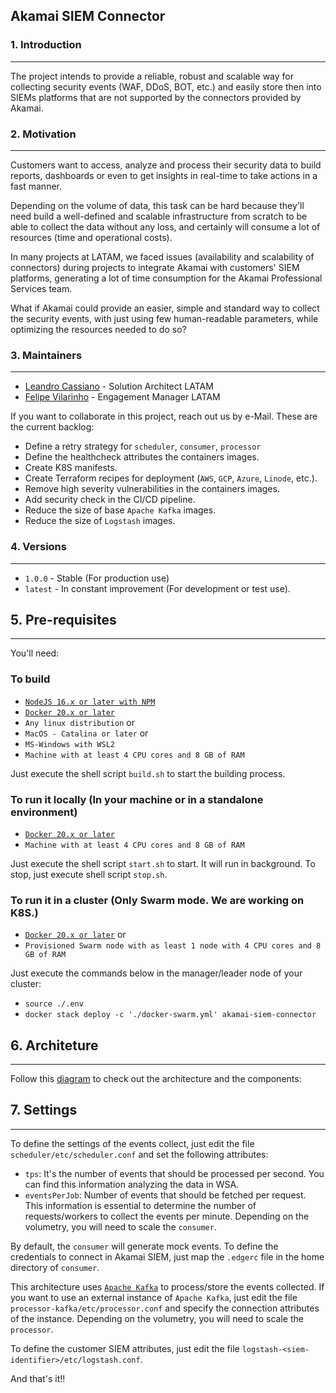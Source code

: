 ## Akamai SIEM Connector

### 1. Introduction
***
The project intends to provide a reliable, robust and scalable way for collecting security events (WAF, DDoS, BOT, etc.) 
and easily store then into SIEMs platforms that are not supported by the connectors provided by Akamai.

### 2. Motivation
***
Customers want to access, analyze and process their security data to build reports, dashboards or even to get insights 
in real-time to take actions in a fast manner. 

Depending on the volume of data, this task can be hard because they'll need build a well-defined and scalable 
infrastructure from scratch to be able to collect the data without any loss, and certainly will consume a lot of 
resources (time and operational costs).

In many projects at LATAM, we faced issues (availability and scalability of connectors) during projects to integrate 
Akamai with customers' SIEM platforms, generating a lot of time consumption for the Akamai Professional Services team.

What if Akamai could provide an easier, simple and standard way to collect the security events, with just using few
human-readable parameters, while optimizing the resources needed to do so?

### 3. Maintainers
***
- [Leandro Cassiano](https://contacts.akamai.com/lcassian) - Solution Architect LATAM
- [Felipe Vilarinho](https://contacts.akamai.com/fvilarin) - Engagement Manager LATAM

If you want to collaborate in this project, reach out us by e-Mail. These are the current backlog:

- Define a retry strategy for `scheduler`, `consumer`, `processor`
- Define the healthcheck attributes the containers images.
- Create K8S manifests.
- Create Terraform recipes for deployment (`AWS`, `GCP`, `Azure`, `Linode`, etc.).
- Remove high severity vulnerabilities in the containers images.
- Add security check in the CI/CD pipeline.
- Reduce the size of base `Apache Kafka` images.
- Reduce the size of `Logstash` images.

### 4. Versions
***
- `1.0.0` - Stable (For production use)
- `latest` - In constant improvement (For development or test use).

## 5. Pre-requisites
***

You'll need:

### To build

- [`NodeJS 16.x or later with NPM`](https://nodejs.org)
- [`Docker 20.x or later`](https://docker.com)
- `Any linux distribution` or 
- `MacOS - Catalina or later` or 
- `MS-Windows with WSL2`
- `Machine with at least 4 CPU cores and 8 GB of RAM`

Just execute the shell script `build.sh` to start the building process.

### To run it locally (In your machine or in a standalone environment)

- [`Docker 20.x or later`](https://docker.com)
- `Machine with at least 4 CPU cores and 8 GB of RAM`

Just execute the shell script `start.sh` to start. It will run in background.
To stop, just execute shell script `stop.sh`.

### To run it in a cluster (Only Swarm mode. We are working on K8S.)

- [`Docker 20.x or later`](https://docker.com) or
- `Provisioned Swarm node with as least 1 node with 4 CPU cores and 8 GB of RAM`

Just execute the commands below in the manager/leader node of your cluster:

- `source ./.env`
- `docker stack deploy -c './docker-swarm.yml' akamai-siem-connector`

## 6. Architeture
***

Follow this [diagram](https://viewer.diagrams.net/?tags=%7B%7D&target=blank&highlight=FFFFFF&edit=_blank&layers=1&nav=1&title=Akamai%20SIEM%20Connector%20Architecture.drawio#R7V1bc%2BK4Ev41PGbLd8xjrjM5O6nNDmdrd%2BZN2AK8MRZji1zOrz%2BSLQF2C3AS23ICSVWCZWHs%2FtSt%2FrpbYmBfLp6%2FpGg5vyMhjgeWET4P7KuBZZmO5bF%2FvOWlaPGHbtEwS6NQdNo0jKP%2FYdFoiNZVFOKs1JESEtNoWW4MSJLggJbaUJqSp3K3KYnLn7pEMwwaxgGKYevfUUjn4ims4ab9K45mc%2FnJpjcqziyQ7CyeJJujkDxtNdnXA%2FsyJYQWrxbPlzjmwpNyKd53s%2BPs%2BsZSnNA6b%2FiKHkc%2Fz8Z%2FvlBs%2F%2Fr5dPe79XB7Jq7yiOKVeODzB7RAEWsb317fsX%2Fn97fs73USLknEPqh4FPoi5ZOSVRJi%2FhHmwL54mkcUj5co4Gef2IhgbXO6iMXpKUmogNh0%2BHEUx5ckJml%2BLTtE2J8GrD2jKXnAW2e8wMeTKTsDH1o%2BAU4pft5qEkL4gskC0%2FSFdRFnraFASIxIT%2BDztIHXNkTbfAta2Q%2BJETVbX3kjdPZCyP01GBgAhP%2BQScZa%2Flxh1lIVORtIS%2F4yeIkjJvvUPiz4SYHSt8m6AQUPsxy7P1aUXQaL9kyg41bQMhVoudgPHRVavjWxPa8ZtLwyWCq0PAVYw7bAkvZsCywAEA6ZCRGHJKVzMiMJiq83rRcbrTHY0abPN0KWAol%2FMaUvQvxoRUkZ0IyilJ5z%2B8YHQoyyLApk800Uy247AcjIKg3wvkEpnpNdcIbpvo7CEvKH3gtoimNEo8eyXW0cH8fWAQd%2Bjug%2FW69%2F8Ev95oqjq2dx5fzgRR4k7Hn%2F2T7Yehc%2F3LwtP5LvK0GfEK66JdyNbnC3XV24%2FzcKf06%2BGYuby%2FTrX2fffzxb36%2FOTDiT6RgI1RnuVXpaEWXbADpa8bJOePUUr723uYXXJUmy1QKn7fqEnXgZdtXNGFq%2FucDRMC2VW%2Bi25Wn4WmYyOSutD%2BrNSvnRPU4j9vA4VU1VrXgpw7peitErL0XeN9Qm%2FjBz%2FvffggJkwRyHq5hByslrmjPdOOZMdxctWKYkwFlWgxTs4AAH%2FP6py39Fv6324kfJ3vKfZjTV9KuaWldPW6NvI4BlkJJkwG%2FCiykXdFpCyvu14pw%2Fl99ZQbjOWQfTXD7nMpLn2asZ%2F5%2Fh9DEKIA9kEqNlRFEczRKuaky%2BXAkvuFyjAMXn4sQiCsPCTmD2wWiSX4prak7uc8m4FwP3il%2BLmQbJBgGowu3cHhmyqTJ4moDc9kqQO4YHIFdxQKc1DugCxBe%2FKG0O8UDagmNF3CwruW1AJR92ibgNQzSNI56ojPqxIG4bhxHvVMdtHyCuwx1r3YOyrboelC4HSk0ftYZ5NqGdH1tn1GEe%2FQyzPsSeTp9Y3uZ2LmLFfOGEWzeKc1vATIFlcEi%2F8OyRZcTRJEXis4%2FPF65mMswhDI536ws7w%2F6opbFXLWuq4SZIu2HAP7bP7aDD79BWZ4fq17PQ79Be8db7Is8nB5lb8cXWA0peoriv%2B3V2cHv8rG%2FjHWbBAWbhBtOAGwL8iLlDYxkTlOUEOWddNMpZNJlOM0zzF9uc%2BkhNheP2zlS4Ok1FF4mawyGxxrM3MilzOJjs6XLn9t73djwsxcWsLwJhDEkmE6GkUqFFLCxXfmkNjlK%2FXadvYTEbJgyuBUKNMOZTbYQ1tHpWHOHAufoUJmkyTOL4PQuTOFDLm0V8uZrEUTY%2FWsQ9r2%2BIw8DYnNIlnHiPBSGropOmA62wq0DIbg0hmJA6boQAhdWN0NAEWPQ0erkr%2FrFhO2ruU0WxXdojwTtIeyQL7gntcWFa6b6gKTzTXxkhH7%2BqxvZ8oHfd1tS4etIGbwwiKgMIezWrjQyRWzd90LOYgtuPSu3%2B4iWtT1%2Fwgvmf2jVRIrgTJTMA8XHGf2zt8V23g1jAURfJAGY4GgHIOy2ScWFR4yn602r0R4F4W7EAZRWG3YsZVjmLvXHuHNWcOz1DjVRHUyVk%2BPfrzAhKwhwCkm4mzqPOjVRpiKN9bvQg7ztnMs%2Bh%2Bh1NH9ArDaazw2BecKlCJqkjSaKPhFaKZFwV%2Bqr1vqPW0B%2FpsJLr6M%2FgDZnvVy4G6ZzzeHXXgcgIRE84jwddprEgN58hAFRdrNFpAEjpsVh6CtTaCgCBgtK9odVGXCQJYc0lV9o0C6aplBUl%2BZ%2F1kqrjdpRcTy563BNF8N0OHaUhjAmh7CUJmIODFlzkySRbFg5PEwQzxb9WODteglktKLZs1TLYTtPNQ8gx5Qg4Id6AyptVxOuVELWHNwwbnjS%2BxZBSpYTMsc3O8Fcv7IHUWIfH1umqHaUgHOhmKfv5HXlZanf6qAoZ2vW23zUKCjOuaxhAm%2F2NzJhUFHV7WkgssIcKMGqHD32jbviwLRILo7%2B6TWTDtq8uxewsCr%2FvLvfkq9cLlARvzDPWW%2FH5EODWGtFsQRGGtRWhNWcBGh4aLAflhGMld3jzCSqK3wVj1eVzFS6%2FMiDens8HV%2F8chvETpP%2FfCaNTgtFTLP4wzU5hhAVXJ%2BrWnR4Pa67%2Baa8awNHhhhwRGZCxmoNswNbqFyk2xBorqxGqxj1K1l3E5tN5cd9FNLtCFHGhsdufknTRndvUdHy%2BUQdspN0Bk8zjZPK1mHzfs%2FSafAtyoNPyv0YRN0qA2xZMoHc7x0OFB9hwu7rc%2BezCgxfyH6y%2FHqG%2BTMxKlmo0gkJxVQQGbF3SnFhqRK3fFfmqNZT2IAaFqU9YkO3dRUFKMjLlhmPMN3xK%2BLeI7JjjNS%2Ftn06nVqD8korQm3hu7an%2BVWCt90Uscz4TDnxfAaVvtYQkrF6SZp8L8V2G%2FzpGGTPfGUYp3%2Bun6k4UnuEfS5yse8TF22%2BKjy6u0tdB1FTk%2Bi2DyDJ6NYYUm6me%2Fz3mhsCWMAdksWS8hc8YPcVTp1GwDL9fgCo2fnlGE4x207YjRs827H6hB8n7d7wged3c%2BCWLye4VdseM4qhfOqjYTyuPqN98%2BI0gGo2ZjzxY7aJaMtfERhBqnPqxy3Dr1S7tZ3LFWyubV1qjMlX0zEpOvoi5NrF5pbowAtLl6kIfQy7SMf66Bdh%2FvGqJKjl3%2FboxyraqJRw9aYk3lvz3oPDMhjq7Z3BrqznSsn%2FoB4JnqBUdWLZ9hbL5hKA0hP7Hxzdz%2BovC9Gy93QN9UHx%2F2p4hqU0hauxGI4kUCigfs63EiA%2FsKVEd1TYY1U6X%2BcXPuNnguwBiTLOE0NCE63Pa2spOjdAn3GywUYRGuhFSbDJ33AhVv11KZeU6RUixHQQAp%2B2kqmeW0wKeq3BoZLiklCdsYjdp9cCF5BmI5c2eY%2B2xtAexvUnVroVlvkZYxuuFVXWzEfanymirF%2Fh4Mm1FvNLEmqWhakEDq%2FK828tnK76hZBXH%2FIYXKEEzXuZfLXWb8LPnD2iBok9sh98CrlMGVzF7dlucXmcbyUYVq83U8OsUSxG661axYH3BLQ%2FuBogXik7wtoIp1gqUdKzIJMNOl6uMEtWXWJ%2B0sOQNQC1UrS1wWxsKNRIlTWphq8nE12mhqVif060aQopXb36TuvWZqUYTU5ylcLUbmuPYYUp4YdX63BemCvM7EmLe4%2F8%3D) to check out the architecture and the components:

## 7. Settings
***

To define the settings of the events collect, just edit the file `scheduler/etc/scheduler.conf` and set the 
following attributes:

- `tps`: It's the number of events that should be processed per second. You can find this information analyzing the data in
WSA.
- `eventsPerJob`: Number of events that should be fetched per request. This information is essential to determine the
number of requests/workers to collect the events per minute. Depending on the volumetry, you will need to scale the 
`consumer`.

By default, the `consumer` will generate mock events. To define the credentials to connect in Akamai SIEM, just map the 
`.edgerc` file in the home directory of `consumer`.

This architecture uses [`Apache Kafka`](https://kafka.apache.org) to process/store the events collected. If you want to 
use an external instance of `Apache Kafka`, just edit the file `processor-kafka/etc/processor.conf` and specify the connection
attributes of the instance. Depending on the volumetry, you will need to scale the `processor`.

To define the customer SIEM attributes, just edit the file `logstash-<siem-identifier>/etc/logstash.conf`.

And that's it!!